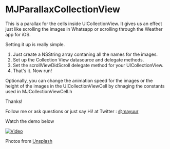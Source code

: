 MJParallaxCollectionView
========================

This is a parallax for the cells inside UICollectionView. It gives us an effect just like scrolling the images in Whatsapp or scrolling through the Weather app for iOS.

Setting it up is really simple. 

1. Just create a NSString array contaning all the names for the images.
2. Set up the Collection View datasource and delegate methods.
3. Set the scrollViewDidScroll delegate method for your UICollectionView.
4. That's it. Now run!

Optionally, you can change the animation speed for the images or the height of the images in the UICollectionViewCell by chnaging the constants used in MJCollectionViewCell.h

Thanks!

Follow me or ask questions or just say Hi! at Twitter : <a href="https://twitter.com/mayuur" target="_blank">@mayuur</a>

Watch the demo below 

[![Video](https://raw.githubusercontent.com/mayuur/MJParallaxCollectionView/master/Screenshot.png)](https://www.youtube.com/watch?v=1K8w1M6FL8k&feature=youtu.be)


Photos from <a href="http://unsplash.com/" target="_blank">Unsplash</a>



